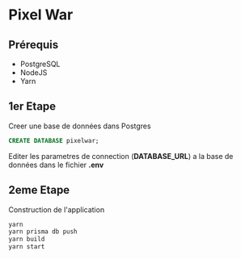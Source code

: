 # Pixel War

## Prérequis

- PostgreSQL
- NodeJS
- Yarn

## 1er Etape

Creer une base de données dans Postgres

```sql
CREATE DATABASE pixelwar;
```

Editer les parametres de connection (**DATABASE_URL**)  a la base de données dans le fichier **.env**

## 2eme Etape

Construction de l'application

```bash
yarn
yarn prisma db push
yarn build
yarn start
```

